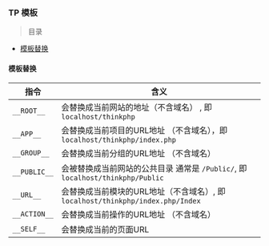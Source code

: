 ### TP 模板

> 目录
* [模板替换](#模板替换)

#### 模板替换

指令 | 含义
--- | ---
`__ROOT__` |会替换成当前网站的地址（不含域名） , 即 `localhost/thinkphp`
`__APP__` | 会替换成当前项目的URL地址 （不含域名），即 `localhost/thinkphp/index.php`
`__GROUP__` | 会替换成当前分组的URL地址 （不含域名）
`__PUBLIC__` | 会被替换成当前网站的公共目录 通常是 `/Public/`, 即 `localhost/thinkphp/Public`
`__URL__` | 会替换成当前模块的URL地址（不含域名）, 即`localhost/thinkphp/index.php/Index`
`__ACTION__` | 会替换成当前操作的URL地址 （不含域名）
`__SELF__` | 会替换成当前的页面URL